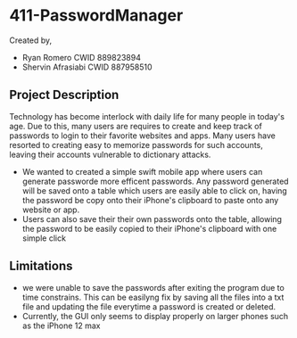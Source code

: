 # 411-PasswordManager

Created by,
- Ryan Romero         CWID 889823894
- Shervin Afrasiabi   CWID 887958510

## Project Description
Technology has become interlock with daily life for many people in today's age. Due to this, many users are requires to create and keep track of passwords to login to their favorite websites and apps. Many users have resorted to creating easy to memorize passwords for such accounts, leaving their accounts vulnerable to dictionary attacks. 
- We wanted to created a simple swift mobile app where users can generate passworde more efficent passwords. Any password generated will be saved onto a table which users are easily able to click on, having the password be copy onto their iPhone's clipboard to paste onto any website or app. 
- Users can also save their their own passwords onto the table, allowing the password to be easily copied to their iPhone's clipboard with one simple click
## Limitations
- we were unable to save the passwords after exiting the program due to time constrains. This can be easilyng fix by saving all the files into a txt file and updating the file everytime a password is created or deleted. 
- Currently, the GUI only seems to display properly on larger phones such as the iPhone 12 max
